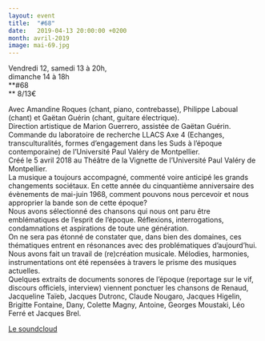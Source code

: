```yaml
---
layout: event
title:  "#68"
date:   2019-04-13 20:00:00 +0200
month: avril-2019
image: mai-69.jpg
---
```



  Vendredi 12, samedi 13 à 20h,  
dimanche 14 à 18h  
**#68  
** 8/13€



Avec Amandine Roques (chant, piano, contrebasse), Philippe Laboual (chant) et Gaëtan Guérin (chant, guitare électrique).  
Direction artistique de Marion Guerrero, assistée de Gaëtan Guérin.  
Commande du laboratoire de recherche LLACS Axe 4 (Echanges, transculturalités, formes d’engagement dans les Suds à l’époque contemporaine) de l’Université Paul Valéry de Montpellier.  
Créé le 5 avril 2018 au Théâtre de la Vignette de l’Université Paul Valéry de Montpellier.  
La musique a toujours accompagné, commenté voire anticipé les grands changements sociétaux. En cette année du cinquantième anniversaire des évènements de mai-juin 1968, comment pouvons nous percevoir et nous approprier la bande son de cette époque?  
Nous avons sélectionné des chansons qui nous ont paru être emblématiques de l’esprit de l’époque. Réflexions, interrogations, condamnations et aspirations de toute une génération.  
On ne sera pas étonné de constater que, dans bien des domaines, ces thématiques entrent en résonances avec des problématiques d’aujourd’hui.  
Nous avons fait un travail de (re)création musicale. Mélodies, harmonies, instrumentations ont été repensées à travers le prisme des musiques actuelles.  
Quelques extraits de documents sonores de l’époque (reportage sur le vif, discours officiels, interview) viennent ponctuer les chansons de Renaud, Jacqueline Taïeb, Jacques Dutronc, Claude Nougaro, Jacques Higelin, Brigitte Fontaine, Dany, Colette Magny, Antoine, Georges Moustaki, Léo Ferré et Jacques Brel.

[Le soundcloud](https://soundcloud.com/philippe-laboual/68-)